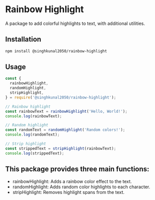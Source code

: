 # Rainbow Highlight

A package to add colorful highlights to text, with additional utilities.

## Installation

```bash
npm install @singhkunal2050/rainbow-highlight

```

## Usage

```javascript
const {
  rainbowHighlight,
  randomHighlight,
  stripHighlight,
} = require('@singhkunal2050/rainbow-highlight');

// Rainbow highlight
const rainbowText = rainbowHighlight('Hello, World!');
console.log(rainbowText);

// Random highlight
const randomText = randomHighlight('Random colors!');
console.log(randomText);

// Strip highlight
const strippedText = stripHighlight(rainbowText);
console.log(strippedText);
```

## This package provides three main functions:

- rainbowHighlight: Adds a rainbow color effect to the text.
- randomHighlight: Adds random color highlights to each character.
- stripHighlight: Removes highlight spans from the text.
